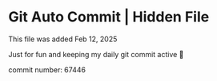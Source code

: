 # Git Auto Commit | Hidden File

This file was added Feb 12, 2025

Just for fun and keeping my daily git commit active 🤪

commit number: 67446
